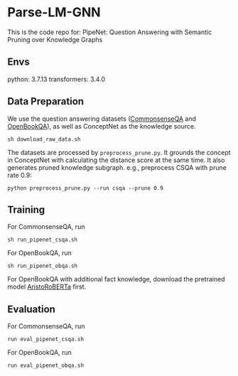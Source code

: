 # Parse-LM-GNN

This is the code repo for: PipeNet: Question Answering with Semantic Pruning over Knowledge Graphs

## Envs
   python: 3.7.13
   transformers: 3.4.0
   
## Data Preparation

   We use the question answering datasets ([CommonsenseQA](https://allenai.org/data/commonsenseqa) and [OpenBookQA](https://allenai.org/data/open-book-qa)), as well as ConceptNet as the knowledge source.
   ```
   sh download_raw_data.sh
   ```

   The datasets are processed by `preprocess_prune.py`. It grounds the concept in ConceptNet with calculating the distance score at the same time. It also generates pruned knowledge subgraph. e.g., preprocess CSQA with prune rate 0.9:
   ```
   python preprocess_prune.py --run csqa --prune 0.9
   ```

## Training
   For CommonsenseQA, run
   ```
   sh run_pipenet_csqa.sh
   ```

   For OpenBookQA, run
   ```
   sh run_pipenet_obqa.sh
   ```

   For OpenBookQA with additional fact knowledge, download the pretrained model [AristoRoBERTa](https://huggingface.co/LIAMF-USP/aristo-roberta/tree/main) first.

## Evaluation
   For CommonsenseQA, run
   ```
   run eval_pipenet_csqa.sh
   ```

   For OpenBookQA, run
   ```
   run eval_pipenet_obqa.sh
   ```
